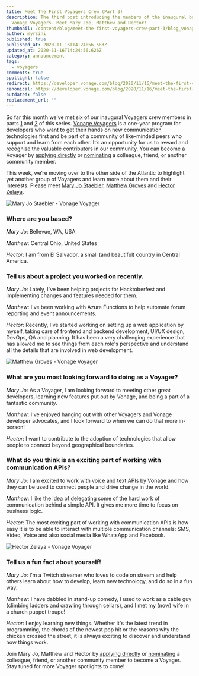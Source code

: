 ```yaml
---
title: Meet The First Voyagers Crew (Part 3)
description: The third post introducing the members of the inaugural batch of
  Vonage Voyagers. Meet Mary Joe, Matthew and Hector!
thumbnail: /content/blog/meet-the-first-voyagers-crew-part-3/blog_vonage-voyagers_4_1200x600.png
author: myrsini
published: true
published_at: 2020-11-16T14:24:56.583Z
updated_at: 2020-11-16T14:24:56.626Z
category: announcement
tags:
  - voyagers
comments: true
spotlight: false
redirect: https://developer.vonage.com/blog/2020/11/16/meet-the-first-voyagers-crew-part-3
canonical: https://developer.vonage.com/blog/2020/11/16/meet-the-first-voyagers-crew-part-3
outdated: false
replacement_url: ""
---
```

So far this month we’ve met six of our inaugural Voyagers crew members in parts [1](https://www.nexmo.com/blog/2020/11/02/meet-the-first-voyagers-crew-part-1) and [2](https://www.nexmo.com/blog/2020/11/09/meet-the-first-voyagers-crew-part-2) of this series. [Vonage Voyagers](https://developer.nexmo.com/voyagers) is a one-year program for developers who want to get their hands on new communication technologies first and be part of a community of like-minded peers who support and learn from each other. It’s an opportunity for us to reward and recognise the valuable contributors in our community. You can become a Voyager by [applying directly](https://developer.nexmo.com/voyagers) or [nominating](https://airtable.com/shrI1b8WWx4B85ZSZ) a colleague, friend, or another community member. 

This week, we’re moving over to the other side of the Atlantic to highlight yet another group of Voyagers and learn more about them and their interests. Please meet [Mary Jo Staebler](https://twitter.com/maryjostaebler), [Matthew Groves](https://twitter.com/mgroves) and [Hector Zelaya](https://twitter.com/inuxero). 

![Mary Jo Staebler - Vonage Voyager](/content/blog/meet-the-first-voyagers-crew-part-3/mary-jo.png "Mary Jo Staebler - Vonage Voyager")

### Where are you based?

*Mary Jo*: Bellevue, WA, USA

*Matthew*: Central Ohio, United States

*Hector*: I am from El Salvador, a small (and beautiful) country in Central America.

### Tell us about a project you worked on recently.

*Mary Jo*: Lately, I've been helping projects for Hacktoberfest and implementing changes and features needed for them.

*Matthew*: I've been working with Azure Functions to help automate forum reporting and event announcements.

*Hector*: Recently, I've started working on setting up a web application by myself, taking care of frontend and backend development, UI/UX design, DevOps, QA and planning. It has been a very challenging experience that has allowed me to see things from each role's perspective and understand all the details that are involved in web development.

![Matthew Groves - Vonage Voyager](/content/blog/meet-the-first-voyagers-crew-part-3/matthew-g.png "Matthew Groves - Vonage Voyager")

### What are you most looking forward to doing as a Voyager?

*Mary Jo*: As a Voyager, I am looking forward to meeting other great developers, learning new features put out by Vonage, and being a part of a fantastic community.

*Matthew*: I've enjoyed hanging out with other Voyagers and Vonage developer advocates, and I look forward to when we can do that more in-person!

*Hector*: I want to contribute to the adoption of technologies that allow people to connect beyond geographical boundaries.

### What do you think is an exciting part of working with communication APIs?

*Mary Jo*: I am excited to work with voice and text APIs by Vonage and how they can be used to connect people and drive change in the world.

*Matthew*: I like the idea of delegating some of the hard work of communication behind a simple API. It gives me more time to focus on business logic.

*Hector*: The most exciting part of working with communication APIs is how easy it is to be able to interact with multiple communication channels: SMS, Video, Voice and also social media like WhatsApp and Facebook. 

![Hector Zelaya - Vonage Voyager](/content/blog/meet-the-first-voyagers-crew-part-3/hector.png "Hector Zelaya - Vonage Voyager")

### Tell us a fun fact about yourself!

*Mary Jo*: I'm a Twitch streamer who loves to code on stream and help others learn about how to develop, learn new technology, and do so in a fun way.

*Matthew*: I have dabbled in stand-up comedy, I used to work as a cable guy (climbing ladders and crawling through cellars), and I met my (now) wife in a church puppet troupe!

*Hector*: I enjoy learning new things. Whether it's the latest trend in programming, the chords of the newest pop hit or the reasons why the chicken crossed the street, it is always exciting to discover and understand how things work.

Join Mary Jo, Matthew and Hector by [applying directly](https://airtable.com/shrOGdDIjGXQYclXx) or [nominating](https://airtable.com/shrI1b8WWx4B85ZSZ) a colleague, friend, or another community member to become a Voyager. Stay tuned for more Voyager spotlights to come!